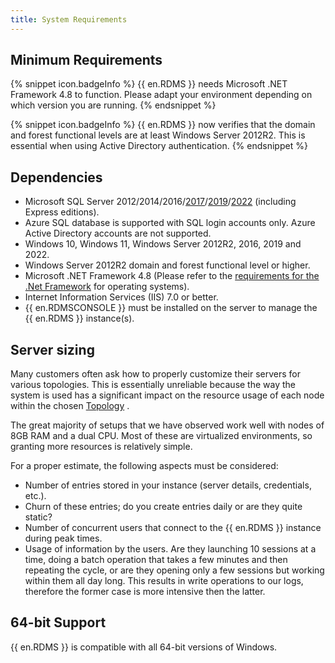 ```yaml
---
title: System Requirements
---
```

## Minimum Requirements 
{% snippet icon.badgeInfo %} 
{{ en.RDMS }} needs Microsoft .NET Framework 4.8 to function. Please adapt your environment depending on which version you are running. 
{% endsnippet %}
 
{% snippet icon.badgeInfo %} 
{{ en.RDMS }} now verifies that the domain and forest functional levels are at least Windows Server 2012R2. This is essential when using Active Directory authentication. 
{% endsnippet %}
 
## Dependencies 
* Microsoft SQL Server 2012/2014/2016/[2017](https://www.microsoft.com/en-ca/sql-server/sql-server-2017-editions)/[2019](https://www.microsoft.com/en-us/sql-server/sql-server-2019)/[2022](https://www.microsoft.com/en-us/sql-server/sql-server-2022) (including Express editions). 
* Azure SQL database is supported with SQL login accounts only. Azure Active Directory accounts are not supported. 
* Windows 10, Windows 11, Windows Server 2012R2, 2016, 2019 and 2022. 
* Windows Server 2012R2 domain and forest functional level or higher. 
* Microsoft .NET Framework 4.8 (Please refer to the [requirements for the .Net Framework](https://msdn.microsoft.com/en-us/library/8z6watww%28v=vs.110%29.aspx) for operating systems). 
* Internet Information Services (IIS) 7.0 or better. 
* {{ en.RDMSCONSOLE }} must be installed on the server to manage the {{ en.RDMS }} instance(s). 

## Server sizing 
Many customers often ask how to properly customize their servers for various topologies. This is essentially unreliable because the way the system is used has a significant impact on the resource usage of each node within the chosen [Topology](/server/overview/topologies/) .  

The great majority of setups that we have observed work well with nodes of 8GB RAM and a dual CPU. Most of these are virtualized environments, so granting more resources is relatively simple.  

For a proper estimate, the following aspects must be considered:  

* Number of entries stored in your instance (server details, credentials, etc.).  
* Churn of these entries; do you create entries daily or are they quite static?  
* Number of concurrent users that connect to the {{ en.RDMS }} instance during peak times.  
* Usage of information by the users. Are they launching 10 sessions at a time, doing a batch operation that takes a few minutes and then repeating the cycle, or are they opening only a few sessions but working within them all day long. This results in write operations to our logs, therefore the former case is more intensive then the latter.  

## 64-bit Support 
{{ en.RDMS }} is compatible with all 64-bit versions of Windows. 

